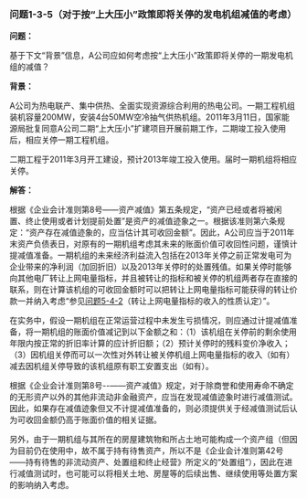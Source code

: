 ### 问题1-3-5（对于按“上大压小”政策即将关停的发电机组减值的考虑）

**问题：**

基于下文“背景”信息，A公司应如何考虑按“上大压小”政策即将关停的一期发电机组的减值？

**背景：**

A公司为热电联产、集中供热、全面实现资源综合利用的热电公司。一期工程机组装机容量200MW，安装4台50MW空冷抽气供热机组。2011年3月11日，国家能源局批复同意A公司二期“上大压小”扩建项目开展前期工作，二期竣工投入使用后，相应关停一期工程机组。

二期工程于2011年3月开工建设，预计2013年竣工投入使用。届时一期机组将相应关停。

**解答：**

根据《企业会计准则第8号——资产减值》第五条规定，“资产已经或者将被闲置、终止使用或者计划提前处置”是资产的减值迹象之一。根据该准则第六条规定：“资产存在减值迹象的，应当估计其可收回金额”。因此，A公司应当于2011年末资产负债表日，对原有的一期机组考虑其未来的账面价值可收回性问题，谨慎计提减值准备。一期机组的未来经济利益流入包括在2013年关停之前正常发电可为企业带来的净利润（加回折旧）以及2013年关停时的处置残值。如果关停时能够向其他电厂转让上网电量指标，并且被转让的指标和被关停的机组两者存在直接的联系，则在计算该机组的可收回金额时可以把转让上网电量指标可能获得的转让价款一并纳入考虑“参见[问题5-4-2](#问题5-4-2转让上网电量指标的收入的性质认定)（转让上网电量指标的收入的性质认定）”。

在实务中，假设一期机组在正常运营过程中未发生亏损情况，则应通过计提减值准备，将一期机组的账面价值减记到以下金额之和：（1）该机组在关停前的剩余使用年限内按正常的折旧率计算的应计折旧额；（2）预计关停时的残料变价净收入；（3）因机组关停而可以一次性对外转让被关停机组上网电量指标的收入（如有）减去因机组关停导致的该机组原有职工安置支出（如有）。

根据《企业会计准则第8号--——资产减值》规定，对于除商誉和使用寿命不确定的无形资产以外的其他非流动非金融资产，应当在发现减值迹象时进行减值测试。因此，如果存在减值迹象但又不计提减值准备的，则必须提供关于经减值测试后认为可收回金额仍高于账面价值的相关证据。

另外，由于一期机组与其所在的房屋建筑物和所占土地可能构成一个资产组（但因为目前仍在使用中，故不属于持有待售资产，所以不是《企业会计准则第42号——持有待售的非流动资产、处置组和终止经营》所定义的“处置组”），因此在进行减值测试时，也可能可以将相关土地、房屋等的后续出售、继续使用等处置方案的影响纳入考虑。